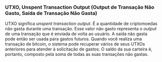 ### UTXO, Unspent Transaction Output (Output de Transação Não Gasto, Saída de Transação Não Gasta)

UTXO significa _unspent transaction output_. É a quantidade de criptomoedas não gasta durante uma transação. Esse valor não gasto representa o _output_ de uma transação que é enviada de volta ao usuário. A saída não gasta pode então ser usada para gastos futuros. Quando você realiza uma transação de bitcoin, o sistema pode recuperar vários de seus UTXOs anteriores para atender à solicitação de gastos. O saldo da sua carteira é, portanto, composto pela soma de todas as suas transações não gastas.
